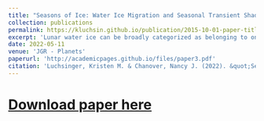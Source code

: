 ```yaml
---
title: "Seasons of Ice: Water Ice Migration and Seasonal Transient Shadow at the Lunar Poles"
collection: publications
permalink: https://kluchsin.github.io/publication/2015-10-01-paper-title-number-3
excerpt: 'Lunar water ice can be broadly categorized as belonging to one of two populations: deep, ancient, stable deposits, and shallow, transient, recent deposits. However, a  third state for lunar ice is also possible. Temporary sequestration occurs when ice is deposited into a transiently shadowed region at the lunar poles. These temporarily sequestered ice deposits are unstable over geologic time scales, but in the short term, are capable of a wide range of migration, sublimation, and retention patterns due to their thermally dependent sublimation and migration rates. We developed a model to characterize the range of possible migration and retention behaviors for temporarily sequestered ice deposits within locations with dynamic illumination conditions.'
date: 2022-05-11
venue: 'JGR - Planets'
paperurl: 'http://academicpages.github.io/files/paper3.pdf'
citation: 'Luchsinger, Kristen M. & Chanover, Nancy J. (2022). &quot;Seasons of Ice: Water Ice Migration and Seasonal Transient Shadow at the Lunar Poles.&quot; <i>JGR - Planets.</i>. Submitted 04/2022.'
---
```


# [Download paper here](http://academicpages.github.io/files/paper3.pdf)
